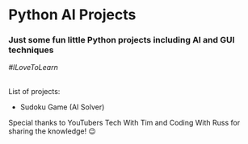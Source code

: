 <h1>Python AI Projects</h1>
<h3>Just some fun little Python projects including AI and GUI techniques</h3>
<i>#ILoveToLearn</i>
<br><br>
<p>List of projects:</p>
<ul>
  <li>Sudoku Game (AI Solver)</li>
</ul>
<p>Special thanks to YouTubers Tech With Tim and Coding With Russ for sharing the knowledge! &#128521;</p>

